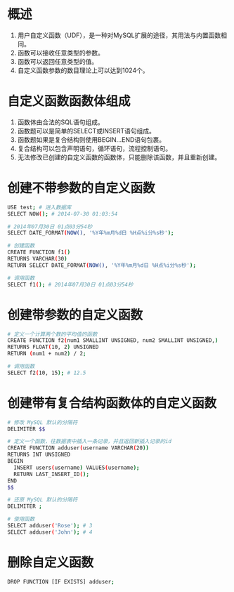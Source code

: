 # 概述
1. 用户自定义函数（UDF），是一种对MySQL扩展的途径，其用法与内置函数相同。
2. 函数可以接收任意类型的参数。
2. 函数可以返回任意类型的值。
3. 自定义函数参数的数目理论上可以达到1024个。

# 自定义函数函数体组成
1. 函数体由合法的SQL语句组成。
2. 函数题可以是简单的SELECT或INSERT语句组成。
3. 函数题如果是复合结构则使用BEGIN...END语句包裹。
4. 复合结构可以包含声明语句，循环语句，流程控制语句。
5. 无法修改已创建的自定义函数的函数体，只能删除该函数，并且重新创建。

# 创建不带参数的自定义函数
``` bash
USE test; # 进入数据库
SELECT NOW(); # 2014-07-30 01:03:54

# 2014年07月30日 01点03分54秒
SELECT DATE_FORMAT(NOW(), '%Y年%m月%d日 %H点%i分%s秒'); 

# 创建函数
CREATE FUNCTION f1() 
RETURNS VARCHAR(30)
RETURN SELECT DATE_FORMAT(NOW(), '%Y年%m月%d日 %H点%i分%s秒');

# 调用函数
SELECT f1(); # 2014年07月30日 01点03分54秒
```

# 创建带参数的自定义函数
``` bash
# 定义一个计算两个数的平均值的函数
CREATE FUNCTION f2(num1 SMALLINT UNSIGNED, num2 SMALLINT UNSIGNED,) 
RETURNS FLOAT(10, 2) UNSIGNED
RETURN (num1 + num2) / 2;

# 调用函数
SELECT f2(10, 15); # 12.5
```

# 创建带有复合结构函数体的自定义函数
``` bash
# 修改 MySQL 默认的分隔符
DELIMITER $$

# 定义一个函数，往数据表中插入一条记录，并且返回新插入记录的id
CREATE FUNCTION adduser(username VARCHAR(20)) 
RETURNS INT UNSIGNED
BEGIN
  INSERT users(username) VALUES(username);
  RETURN LAST_INSERT_ID();
END
$$

# 还原 MySQL 默认的分隔符
DELIMITER ;

# 使用函数
SELECT adduser('Rose'); # 3
SELECT adduser('John'); # 4
```

# 删除自定义函数
``` bash
DROP FUNCTION [IF EXISTS] adduser;
```